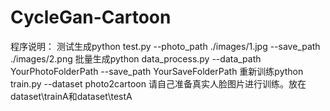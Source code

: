 # CycleGan-Cartoon

程序说明：
测试生成python test.py --photo_path ./images/1.jpg --save_path ./images/2.png
批量生成python data_process.py --data_path YourPhotoFolderPath --save_path YourSaveFolderPath
重新训练python train.py --dataset photo2cartoon
请自己准备真实人脸图片进行训练。放在dataset\trainA和dataset\testA
